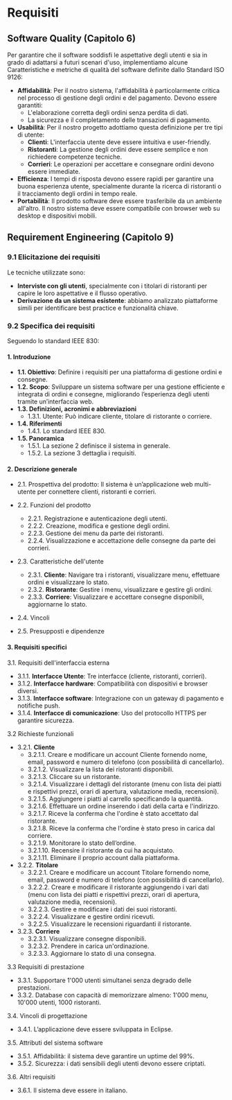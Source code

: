 # Requisiti

## Software Quality (Capitolo 6)

Per garantire che il software soddisfi le aspettative degli utenti e sia in grado di adattarsi a futuri scenari d'uso, implementiamo alcune Caratteristiche e metriche di qualità del software definite dallo Standard ISO 9126:

- **Affidabilità**: Per il nostro sistema, l'affidabilità è particolarmente critica nel processo di gestione degli ordini e del pagamento. Devono essere garantiti:
  - L'elaborazione corretta degli ordini senza perdita di dati.
  - La sicurezza e il completamento delle transazioni di pagamento.
- **Usabilità**: Per il nostro progetto adottiamo questa definizione per tre tipi di utente:
  - **Clienti**: L'interfaccia utente deve essere intuitiva e user-friendly.
  - **Ristoranti**: La gestione degli ordini deve essere semplice e non richiedere competenze tecniche.
  - **Corrieri**: Le operazioni per accettare e consegnare ordini devono essere immediate.
- **Efficienza**: I tempi di risposta devono essere rapidi per garantire una buona esperienza utente, specialmente durante la ricerca di ristoranti o il tracciamento degli ordini in tempo reale.
- **Portabilità**: Il prodotto software deve essere trasferibile da un ambiente all'altro. Il nostro sistema deve essere compatibile con browser web su desktop e dispositivi mobili.



## Requirement Engineering (Capitolo 9)

### 9.1 Elicitazione dei requisiti

Le tecniche utilizzate sono:
- **Interviste con gli utenti**, specialmente con i titolari di ristoranti per capire le loro aspettative e il flusso operativo.
- **Derivazione da un sistema esistente**: abbiamo analizzato piattaforme simili per identificare best practice e funzionalità chiave.

### 9.2 Specifica dei requisiti

Seguendo lo standard IEEE 830:

#### 1. Introduzione
- **1.1. Obiettivo**: Definire i requisiti per una piattaforma di gestione ordini e consegne.
- **1.2. Scopo**: Sviluppare un sistema software per una gestione efficiente e integrata di ordini e consegne, migliorando l’esperienza degli utenti tramite un’interfaccia web.
- **1.3. Definizioni, acronimi e abbreviazioni**
  - 1.3.1. Utente: Può indicare cliente, titolare di ristorante o corriere.
- **1.4. Riferimenti**
  - 1.4.1. Lo standard IEEE 830.
- **1.5. Panoramica**
  - 1.5.1. La sezione 2 definisce il sistema in generale.
  - 1.5.2. La sezione 3 dettaglia i requisiti.


#### 2. Descrizione generale

- 2.1. Prospettiva del prodotto: Il sistema è un’applicazione web multi-utente per connettere clienti, ristoranti e corrieri.

- 2.2. Funzioni del prodotto
    - 2.2.1. Registrazione e autenticazione degli utenti.
    - 2.2.2. Creazione, modifica e gestione degli ordini.
    - 2.2.3. Gestione dei menu da parte dei ristoranti.
    - 2.2.4. Visualizzazione e accettazione delle consegne da parte dei corrieri.

- 2.3. Caratteristiche dell'utente
    - 2.3.1. **Cliente**: Navigare tra i ristoranti, visualizzare menu, effettuare ordini e visualizzare lo stato.
    - 2.3.2. **Ristorante**: Gestire i menu, visualizzare e gestire gli ordini.
    - 2.3.3. **Corriere**: Visualizzare e accettare consegne disponibili, aggiornarne lo stato.
- 2.4. Vincoli
- 2.5. Presupposti e dipendenze

#### 3. Requisiti specifici

3.1. Requisiti dell'interfaccia esterna
- 3.1.1. **Interfacce Utente**: Tre interfacce (cliente, ristoranti, corrieri).
- 3.1.2. **Interfacce hardware**: Compatibilità con dispositivi e browser diversi.
- 3.1.3. **Interfacce software**: Integrazione con un gateway di pagamento e notifiche push.
- 3.1.4. **Interfacce di comunicazione**: Uso del protocollo HTTPS per garantire sicurezza.

3.2 Richieste funzionali

- 3.2.1. **Cliente**
  - 3.2.1.1. Creare e modificare un account Cliente fornendo nome, email, password e numero di telefono (con possibilità di cancellarlo).
  - 3.2.1.2. Visualizzare la lista dei ristoranti disponibili.
  - 3.2.1.3. Cliccare su un ristorante.
  - 3.2.1.4. Visualizzare i dettagli del ristorante (menu con lista dei piatti e rispettivi prezzi, orari di apertura, valutazione media, recensioni).
  - 3.2.1.5. Aggiungere i piatti al carrello specificando la quantità.
  - 3.2.1.6. Effettuare un ordine inserendo i dati della carta e l'indirizzo. 
  - 3.2.1.7. Riceve la conferma che l'ordine è stato accettato dal ristorante.
  - 3.2.1.8. Riceve la conferma che l'ordine è stato preso in carica dal corriere.
  - 3.2.1.9. Monitorare lo stato dell’ordine.
  - 3.2.1.10. Recensire il ristorante da cui ha acquistato.
  - 3.2.1.11. Eliminare il proprio account dalla piattaforma.
- 3.2.2. **Titolare**
  - 3.2.2.1. Creare e modificare un account Titolare fornendo nome, email, password e numero di telefono (con possibilità di cancellarlo).
  - 3.2.2.2. Creare e modificare il ristorante aggiungendo i vari dati (menu con lista dei piatti e rispettivi prezzi, orari di apertura, valutazione media, recensioni).
  - 3.2.2.3. Gestire e modificare i dati dei suoi ristoranti.
  - 3.2.2.4. Visualizzare e gestire ordini ricevuti.
  - 3.2.2.5. Visualizzare le recensioni riguardanti il ristorante.
- 3.2.3. **Corriere**
  - 3.2.3.1. Visualizzare consegne disponibili.
  - 3.2.3.2. Prendere in carica un'ordinazione.
  - 3.2.3.3. Aggiornare lo stato di una consegna.

3.3 Requisiti di prestazione
- 3.3.1. Supportare 1'000 utenti simultanei senza degrado delle prestazioni.
- 3.3.2. Database con capacità di memorizzare almeno: 1'000 menu, 10'000 utenti, 1000 ristoranti.

3.4. Vincoli di progettazione
- 3.4.1. L’applicazione deve essere sviluppata in Eclipse.

3.5. Attributi del sistema software
- 3.5.1.	Affidabilità: il sistema deve garantire un uptime del 99%.
- 3.5.2.	Sicurezza: i dati sensibili degli utenti devono essere criptati.

3.6. Altri requisiti
- 3.6.1.	Il sistema deve essere in italiano.